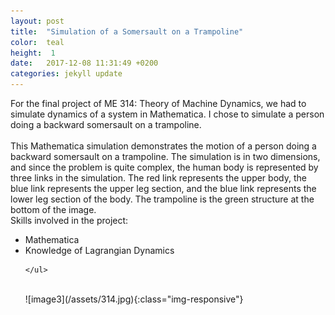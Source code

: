 ```yaml
---
layout: post
title:  "Simulation of a Somersault on a Trampoline"
color:  teal
height:  1
date:   2017-12-08 11:31:49 +0200
categories: jekyll update
---
```


For the final project of ME 314: Theory of Machine Dynamics, we had to simulate dynamics of a system in Mathematica. I chose to simulate a person doing a backward somersault on a trampoline. 
<br>
<br>
This Mathematica simulation demonstrates the motion of a person doing a backward somersault
on a trampoline. The simulation is in two dimensions, and since the problem is quite complex,
the human body is represented by three links in the simulation. The red link represents the
upper body, the blue link represents the upper leg section, and the blue link represents the
lower leg section of the body. The trampoline is the green structure at the bottom of the image.
<br>
Skills involved in the project:
<ul>
      <li> Mathematica </li>
      <li> Knowledge of Lagrangian Dynamics </li>
     
    </ul>
<br>
![image3](/assets/314.jpg){:class="img-responsive"}


